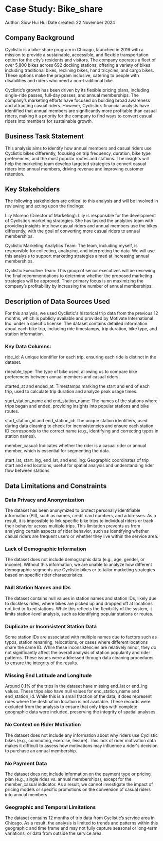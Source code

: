 # Case Study: Bike_share  
Author: Siow Hui Hui
Date created: 22 November 2024

## Company Background
Cyclistic is a bike-share program in Chicago, launched in 2016 with a mission to provide a sustainable, accessible, and flexible transportation option for the city’s residents and visitors. The company operates a fleet of over 5,800 bikes across 692 docking stations, offering a variety of bikes including traditional bikes, reclining bikes, hand tricycles, and cargo bikes. These options make the program inclusive, catering to people with disabilities and riders who need a non-traditional bike.

Cyclistic’s growth has been driven by its flexible pricing plans, including single-ride passes, full-day passes, and annual memberships. The company’s marketing efforts have focused on building broad awareness and attracting casual riders. However, Cyclistic’s financial analysts have identified that annual members are significantly more profitable than casual riders, making it a priority for the company to find ways to convert casual riders into members for sustainable growth.

## Business Task Statement
This analysis aims to identify how annual members and casual riders use Cyclistic bikes differently, focusing on trip frequency, duration, bike type preferences, and the most popular routes and stations. The insights will help the marketing team develop targeted strategies to convert casual riders into annual members, driving revenue and improving customer retention.

## Key Stakeholders
The following stakeholders are critical to this analysis and will be involved in reviewing and acting upon the findings:

Lily Moreno (Director of Marketing): Lily is responsible for the development of Cyclistic’s marketing strategies. She has tasked the analytics team with providing insights into how casual riders and annual members use the bikes differently, with the goal of converting more casual riders to annual memberships.

Cyclistic Marketing Analytics Team: The team, including myself, is responsible for collecting, analyzing, and interpreting the data. We will use this analysis to support marketing strategies aimed at increasing annual memberships.

Cyclistic Executive Team: This group of senior executives will be reviewing the final recommendations to determine whether the proposed marketing strategies will be approved. Their primary focus is on maximizing the company’s profitability by increasing the number of annual memberships.

## Description of Data Sources Used
For this analysis, we used Cyclistic's historical trip data from the previous 12 months, which is publicly available and provided by Motivate International Inc. under a specific license. The dataset contains detailed information about each bike trip, including ride timestamps, trip duration, bike type, and station information.

### Key Data Columns:
ride_id: A unique identifier for each trip, ensuring each ride is distinct in the dataset.

rideable_type: The type of bike used, allowing us to compare bike preferences between annual members and casual riders.

started_at and ended_at: Timestamps marking the start and end of each trip, used to calculate trip duration and analyze peak usage times.

start_station_name and end_station_name: The names of the stations where trips began and ended, providing insights into popular stations and bike routes.

start_station_id and end_station_id: The unique station identifiers, used during data cleaning to check for inconsistencies and ensure each station ID corresponds to the correct name (e.g., identifying and correcting typos in station names).

member_casual: Indicates whether the rider is a casual rider or annual member, which is essential for segmenting the data.

start_lat, start_lng, end_lat, and end_lng: Geographic coordinates of trip start and end locations, useful for spatial analysis and understanding rider flow between stations.

## Data Limitations and Constraints
### Data Privacy and Anonymization
The dataset has been anonymized to protect personally identifiable information (PII), such as names, credit card numbers, and addresses. As a result, it is impossible to link specific bike trips to individual riders or track their behavior across multiple trips. This limitation prevents us from analyzing certain aspects of rider behavior, such as identifying whether casual riders are frequent users or whether they live within the service area.

### Lack of Demographic Information
The dataset does not include demographic data (e.g., age, gender, or income). Without this information, we are unable to analyze how different demographic segments use Cyclistic bikes or to tailor marketing strategies based on specific rider characteristics.

### Null Station Names and IDs
The dataset contains null values in station names and station IDs, likely due to dockless rides, where bikes are picked up and dropped off at locations not tied to fixed stations. While this reflects the flexibility of the system, it limits station-level analysis, such as identifying popular stations or routes.

### Duplicate or Inconsistent Station Data
Some station IDs are associated with multiple names due to factors such as typos, station renaming, relocations, or cases where different locations share the same ID. While these inconsistencies are relatively minor, they do not significantly affect the overall analysis of station popularity and rider patterns. These issues were addressed through data cleaning procedures to ensure the integrity of the results.

### Missing End Latitude and Longitude
Around 0.1% of the trips in the dataset have missing end_lat or end_lng values. These trips also have null values for end_station_name and end_station_id. While this is a small fraction of the data, it does represent rides where the destination location is not available. These records were excluded from the analysis to ensure that only trips with complete geographic data were included, preserving the integrity of spatial analyses.

### No Context on Rider Motivation
The dataset does not include any information about why riders use Cyclistic bikes (e.g., commuting, exercise, leisure). This lack of rider motivation data makes it difficult to assess how motivations may influence a rider's decision to purchase an annual membership.

### No Payment Data
The dataset does not include information on the payment type or pricing plan (e.g., single rides vs. annual memberships), except for the member_casual indicator. As a result, we cannot investigate the impact of pricing models or specific promotions on the conversion of casual riders into annual members.

### Geographic and Temporal Limitations
The dataset contains 12 months of trip data from Cyclistic’s service area in Chicago. As a result, the analysis is limited to trends and patterns within this geographic and time frame and may not fully capture seasonal or long-term variations, or data from outside the service area.

